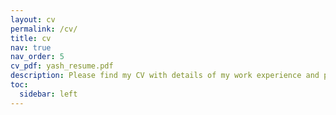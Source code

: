 ```yaml
---
layout: cv
permalink: /cv/
title: cv
nav: true
nav_order: 5
cv_pdf: yash_resume.pdf
description: Please find my CV with details of my work experience and projects. You can find more details on my <a href="https://www.linkedin.com/in/yash-chaturvedi-109/">LinkedIn</a> or download using the button on the right.
toc:
  sidebar: left
---
```

